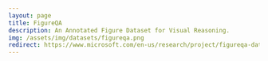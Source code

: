 ```yaml
---
layout: page
title: FigureQA
description: An Annotated Figure Dataset for Visual Reasoning.
img: /assets/img/datasets/figureqa.png
redirect: https://www.microsoft.com/en-us/research/project/figureqa-dataset/
---
```

